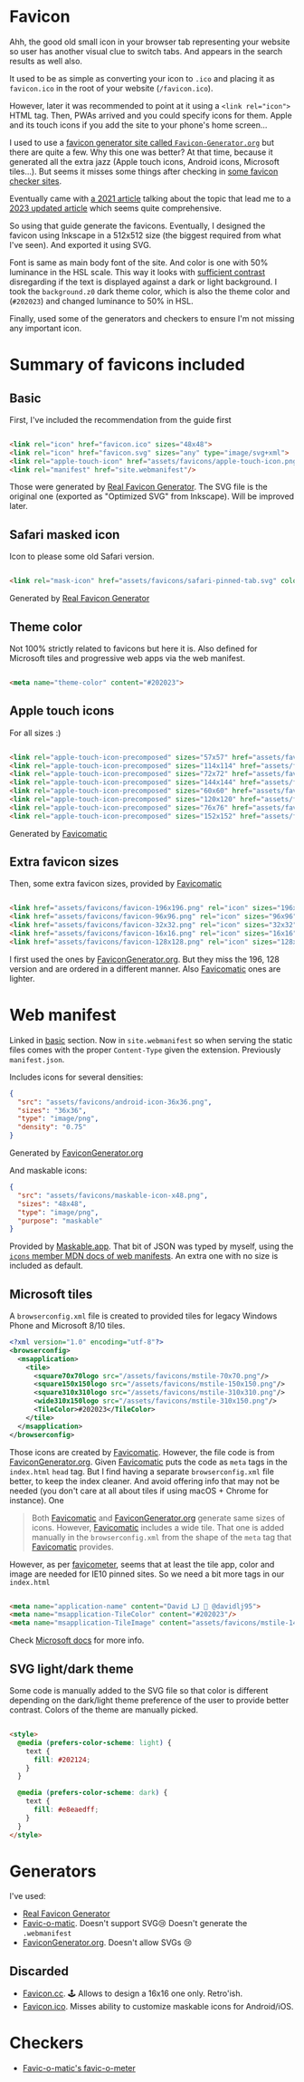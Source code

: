 # Favicon

Ahh, the good old small icon in your browser tab representing your website so user has another visual clue to switch tabs. And appears in the search results as well also.

It used to be as simple as converting your icon to `.ico` and placing it as `favicon.ico` in the root of your website (`/favicon.ico`).

However, later it was recommended to point at it using a `<link rel="icon">` HTML tag. Then, PWAs arrived and you could specify icons for them. Apple and its touch icons if you add the site to your phone's home screen...

I used to use a [favicon generator site called `Favicon-Generator.org`][favicon-generator-org] but there are quite a few. Why this one was better? At that time, because it generated all the extra jazz (Apple touch icons, Android icons, Microsoft tiles...). But seems it misses some things after checking in [some favicon checker sites](#checkers).

Eventually came with [a 2021 article](https://www.leereamsnyder.com/blog/favicons-in-2021) talking about the topic that lead me to a [2023 updated article](https://dev.to/masakudamatsu/favicon-nightmare-how-to-maintain-sanity-3al7) which seems quite comprehensive.

So using that guide generate the favicons. Eventually, I designed the favicon using Inkscape
in a 512x512 size (the biggest required from what I've seen). And exported it using SVG.

Font is same as main body font of the site. And color is one with 50% luminance in the HSL scale. This way it looks with [sufficient contrast](https://coolors.co/contrast-checker/7a7a85-ffffff) disregarding if the text is displayed against a dark or light background. I took the `background.z0` dark theme color, which is also the theme color and (`#202023`) and changed luminance to 50% in HSL.

Finally, used some of the generators and checkers to ensure I'm not missing any important icon.

# Summary of favicons included

## Basic

First, I've included the recommendation from the guide first

```html

<link rel="icon" href="favicon.ico" sizes="48x48">
<link rel="icon" href="favicon.svg" sizes="any" type="image/svg+xml">
<link rel="apple-touch-icon" href="assets/favicons/apple-touch-icon.png"/>
<link rel="manifest" href="site.webmanifest"/>
```

Those were generated by [Real Favicon Generator][real-favicon-generator]. The SVG file is the original one (exported as "Optimized SVG" from Inkscape). Will be improved later.

## Safari masked icon

Icon to please some old Safari version.

```html

<link rel="mask-icon" href="assets/favicons/safari-pinned-tab.svg" color="#202023">
```

Generated by [Real Favicon Generator][real-favicon-generator]

## Theme color

Not 100% strictly related to favicons but here it is. Also defined for Microsoft tiles and progressive web apps via the web manifest.

```html

<meta name="theme-color" content="#202023">
```

## Apple touch icons

For all sizes :)

```html

<link rel="apple-touch-icon-precomposed" sizes="57x57" href="assets/favicons/apple-touch-icon-57x57.png"/>
<link rel="apple-touch-icon-precomposed" sizes="114x114" href="assets/favicons/apple-touch-icon-114x114.png"/>
<link rel="apple-touch-icon-precomposed" sizes="72x72" href="assets/favicons/apple-touch-icon-72x72.png"/>
<link rel="apple-touch-icon-precomposed" sizes="144x144" href="assets/favicons/apple-touch-icon-144x144.png"/>
<link rel="apple-touch-icon-precomposed" sizes="60x60" href="assets/favicons/apple-touch-icon-60x60.png"/>
<link rel="apple-touch-icon-precomposed" sizes="120x120" href="assets/favicons/apple-touch-icon-120x120.png"/>
<link rel="apple-touch-icon-precomposed" sizes="76x76" href="assets/favicons/apple-touch-icon-76x76.png"/>
<link rel="apple-touch-icon-precomposed" sizes="152x152" href="assets/favicons/apple-touch-icon-152x152.png"/>
```

Generated by [Favicomatic][favicomatic]

## Extra favicon sizes

Then, some extra favicon sizes, provided by [Favicomatic][favicomatic]

```html 

<link href="assets/favicons/favicon-196x196.png" rel="icon" sizes="196x196" type="image/png">
<link href="assets/favicons/favicon-96x96.png" rel="icon" sizes="96x96" type="image/png">
<link href="assets/favicons/favicon-32x32.png" rel="icon" sizes="32x32" type="image/png">
<link href="assets/favicons/favicon-16x16.png" rel="icon" sizes="16x16" type="image/png">
<link href="assets/favicons/favicon-128x128.png" rel="icon" sizes="128x128" type="image/png">
```

I first used the ones by [FaviconGenerator.org][favicon-generator-org]. But they miss the 196, 128 version and are ordered in a different manner. Also [Favicomatic][favicomatic] ones are lighter.

# Web manifest

Linked in [basic](#basic) section. Now in `site.webmanifest` so when serving the static files comes with the proper `Content-Type` given the extension. Previously `manifest.json`.

Includes icons for several densities:

```json
{
  "src": "assets/favicons/android-icon-36x36.png",
  "sizes": "36x36",
  "type": "image/png",
  "density": "0.75"
}
```

Generated by [FaviconGenerator.org][favicon-generator-org]

And maskable icons:

```json
{
  "src": "assets/favicons/maskable-icon-x48.png",
  "sizes": "48x48",
  "type": "image/png",
  "purpose": "maskable"
}
```

Provided by [Maskable.app](https://maskable.app). That bit of JSON was typed by myself, using the [`icons` member MDN docs of web manifests](https://developer.mozilla.org/en-US/docs/Web/Manifest/icons). An extra one with no size is included as default.

## Microsoft tiles

A `browserconfig.xml` file is created to provided tiles for legacy Windows Phone and Microsoft 8/10 tiles.

```xml
<?xml version="1.0" encoding="utf-8"?>
<browserconfig>
  <msapplication>
    <tile>
      <square70x70logo src="/assets/favicons/mstile-70x70.png"/>
      <square150x150logo src="/assets/favicons/mstile-150x150.png"/>
      <square310x310logo src="/assets/favicons/mstile-310x310.png"/>
      <wide310x150logo src="/assets/favicons/mstile-310x150.png"/>
      <TileColor>#202023</TileColor>
    </tile>
  </msapplication>
</browserconfig>
```

Those icons are created by [Favicomatic][favicomatic]. However, the file code is from [FaviconGenerator.org][favicon-generator-org]. Given [Favicomatic][favicomatic] puts the code as `meta` tags in the `index.html` `head` tag. But I find having a separate `browserconfig.xml` file better, to keep the index cleaner. And avoid offering info that may not be needed (you don't care at all about tiles if using macOS + Chrome for instance). One

> Both [Favicomatic][favicomatic] and [FaviconGenerator.org][favicon-generator-org] generate same sizes of icons. However, [Favicomatic][favicomatic] includes a wide tile. That one is added manually in the `browserconfig.xml` from the shape of the `meta` tag that [Favicomatic][favicomatic] provides.

However, as per [favicometer][favicometer], seems that at least the tile app, color and image are needed for IE10 pinned sites. So we need a bit more tags in our `index.html`

```html

<meta name="application-name" content="David LJ 🔗 @davidlj95">
<meta name="msapplication-TileColor" content="#202023"/>
<meta name="msapplication-TileImage" content="assets/favicons/mstile-144x144.png"/>
```

Check [Microsoft docs](https://learn.microsoft.com/en-us/previous-versions/windows/internet-explorer/ie-developer/samples/dn455106(v=vs.85)?redirectedfrom=MSDN) for more info.

## SVG light/dark theme

Some code is manually added to the SVG file so that color is different depending on the dark/light theme preference of the user to provide better contrast. Colors of the theme are manually picked.

```html

<style>
  @media (prefers-color-scheme: light) {
    text {
      fill: #202124;
    }
  }

  @media (prefers-color-scheme: dark) {
    text {
      fill: #e8eaedff;
    }
  }
</style>
```

# Generators

I've used:

- [Real Favicon Generator][real-favicon-generator]
- [Favic-o-matic][favicomatic]. Doesn't support SVG😢 Doesn't generate the `.webmanifest`
- [FaviconGenerator.org][favicon-generator-org]. Doesn't allow SVGs 😢

## Discarded

- [Favicon.cc](https://www.favicon.cc/). 🕹️ Allows to design a 16x16 one only. Retro'ish.
- [Favicon.ico](https://favicon.io/favicon-converter/). Misses ability to customize maskable icons for Android/iOS.

# Checkers

- [Favic-o-matic's favic-o-meter][favicometer]

[favicon-generator-org]: https://www.favicon-generator.org/

[favicomatic]: https://favicomatic.com/

[real-favicon-generator]: https://realfavicongenerator.net/

[favicometer]: https://favicomatic.com/favicon-test
